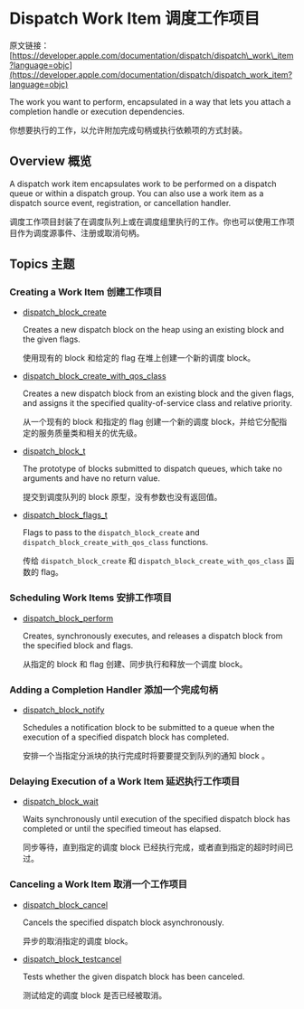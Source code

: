 # Dispatch Work Item 调度工作项目

原文链接：[https://developer.apple.com/documentation/dispatch/dispatch\_work\_item?language=objc](https://developer.apple.com/documentation/dispatch/dispatch_work_item?language=objc)

The work you want to perform, encapsulated in a way that lets you attach a completion handle or execution dependencies.
	
你想要执行的工作，以允许附加完成句柄或执行依赖项的方式封装。
	
## Overview 概览

A dispatch work item encapsulates work to be performed on a dispatch queue or within a dispatch group. You can also use a work item as a dispatch source event, registration, or cancellation handler.

调度工作项目封装了在调度队列上或在调度组里执行的工作。你也可以使用工作项目作为调度源事件、注册或取消句柄。

## Topics 主题

### Creating a Work Item 创建工作项目

- [dispatch\_block\_create]()

	Creates a new dispatch block on the heap using an existing block and the given flags.

	使用现有的 block 和给定的 flag 在堆上创建一个新的调度 block。


- [dispatch\_block\_create\_with\_qos\_class]()

	Creates a new dispatch block from an existing block and the given flags, and assigns it the specified quality-of-service class and relative priority.
	
	从一个现有的 block 和指定的 flag 创建一个新的调度 block，并给它分配指定的服务质量类和相关的优先级。

- [dispatch\_block\_t]()

	The prototype of blocks submitted to dispatch queues, which take no arguments and have no return value.
	
	提交到调度队列的 block 原型，没有参数也没有返回值。

- [dispatch\_block\_flags\_t]()

	Flags to pass to the `dispatch_block_create` and `dispatch_block_create_with_qos_class` functions.
	
	传给 `dispatch_block_create` 和 `dispatch_block_create_with_qos_class` 函数的 flag。

### Scheduling Work Items 安排工作项目

- [dispatch\_block\_perform]()

	Creates, synchronously executes, and releases a dispatch block from the specified block and flags.
	
	从指定的 block 和 flag 创建、同步执行和释放一个调度 block。
	
### Adding a Completion Handler 添加一个完成句柄

- [dispatch\_block\_notify]()

	Schedules a notification block to be submitted to a queue when the execution of a specified dispatch block has completed.
	
	安排一个当指定分派块的执行完成时将要要提交到队列的通知 block 。
	
### Delaying Execution of a Work Item 延迟执行工作项目

- [dispatch\_block\_wait]()

	Waits synchronously until execution of the specified dispatch block has completed or until the specified timeout has elapsed.
	
	同步等待，直到指定的调度 block 已经执行完成，或者直到指定的超时时间已过。
	
### Canceling a Work Item 取消一个工作项目

- [dispatch\_block\_cancel]()

	Cancels the specified dispatch block asynchronously.
	
	异步的取消指定的调度 block。

- [dispatch\_block\_testcancel]()

	Tests whether the given dispatch block has been canceled.
	
	测试给定的调度 block 是否已经被取消。
	
